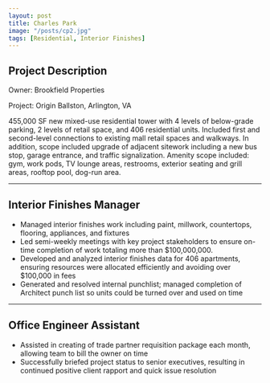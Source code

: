 ```yaml
---
layout: post
title: Charles Park
image: "/posts/cp2.jpg"
tags: [Residential, Interior Finishes]
---
```


## Project Description

Owner: Brookfield Properties

Project: Origin Ballston, Arlington, VA

455,000 SF new mixed-use residential tower with 4 levels of below-grade parking, 2 levels
of retail space, and 406 residential units. Included first and second-level connections to
existing mall retail spaces and walkways. In addition, scope included upgrade of adjacent
sitework including a new bus stop, garage entrance, and traffic signalization. Amenity
scope included: gym, work pods, TV lounge areas, restrooms, exterior seating and grill areas,
rooftop pool, dog-run area.

---

## Interior Finishes Manager
- Managed interior finishes work including paint, millwork, countertops, flooring, appliances, and fixtures
- Led semi-weekly meetings with key project stakeholders to ensure on-time completion of work totaling more than $100,000,000.
- Developed and analyzed interior finishes data for 406 apartments, ensuring resources were allocated efficiently and avoiding over $100,000 in fees
- Generated and resolved internal punchlist; managed completion of Architect punch list so units could be turned over and used on time


---

## Office Engineer Assistant
- Assisted in creating of trade partner requisition package each month, allowing team to bill the owner on time
- Successfully briefed project status to senior executives, resulting in continued positive client rapport and quick issue resolution
